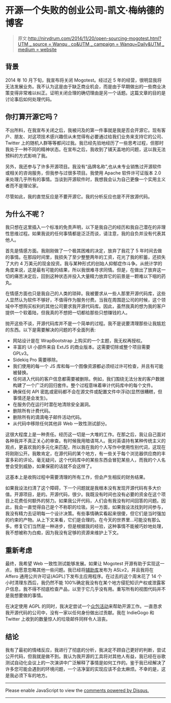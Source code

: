# 开源一个失败的创业公司-凯文·梅纳德的博客

> 原文:[http://nirvdrum.com/2014/11/20/open-sourcing-mogotest.html?UTM _ source = Wanqu . co&UTM _ campaign = Wanqu+Daily&UTM _ medium = website](http://nirvdrum.com/2014/11/20/open-sourcing-mogotest.html?utm_source=wanqu.co&utm_campaign=Wanqu+Daily&utm_medium=website)

## 背景

2014 年 10 月下旬，我宣布将关闭 Mogotest。经过近 5 年的经营，很明显我将无法发展业务。我不认为这是由于缺乏商业机会，而是由于早期做出的一些商业决策变得非常难以纠正。证明关闭合理的确切理由是另一个话题。这篇文章的目的是讨论事后如何处理代码。

## 你打算开源它吗？

不出所料，在我宣布关闭之后，我被问及的第一件事就是我是否会开源它。现有客户、朋友、对这项技术感兴趣但从未觉得有必要通过给我们业务来支持它的公司、Twitter 上的随机人群等等都问过我。我已经先验地经历了一些思考过程，但那时我处于一种不同的精神状态。在宣布之后，我收到了铺天盖地的问题，这以我无法预料的方式影响了我。

另外，我还参与了许多开源项目。我没有“品牌名称”,也从未专业销售过开源软件或相关的咨询服务，但我参与过很多项目。我使用 Apache 软件许可证版本 2.0 来处理几乎所有的事情。当谈到开源软件时，我想我会认为自己更像一个实用主义者而不是理论家。

尽管如此，我的直觉反应是不要开源它。我的分析反应也是不开放源代码。

## 为什么不呢？

我只想在这里插入一个标准的免责声明，以下是我自己的经历和我自己潜在的非理性思维过程。如果我说的任何事情都是泛泛而谈，请注意，我的自负并没有代表其他人。

首先是情感方面。我刚刚做了一个极其困难的决定，放弃了我花了 5 年时间去做的事情。在那段时间里，我损失了至少整整两年的工资，花光了我的积蓄，还损失了大约 4 万美元的现金投资。我与某种形式的创始人抑郁症作斗争。从统计学的角度来说，这是最有可能的结果，所以我很难寻求同情。但是，在做出了放弃这一切的痛苦决定后，回到这种状态并投入大量精力放弃它的前景是一颗难以下咽的药丸。

在情感方面也只是我自己的人类的琐碎。我被要求从一些人那里开源代码库，这些人显然认为软件不够好，不值得作为服务付费。当我在周围逛公司的时候，这个领域中不想购买权利的其他公司要求我开源代码库。因此，虽然我真的想为我的客户提供一个软着陆，但我真的不想把一切都给那些只想赚钱的人。

抛开这些不谈，开源代码库并不是一个简单的过程。我不是说要清理那些让我尴尬的东西。以下是需要解决的问题的不全面列表:

*   网站设计是在 WrapBootstrap 上购买的一个主题，我无权再授权。
*   丰富的 UI 小部件来自 ExtJS 的商业版本。这需要切除或整个项目需要 GPLv3。
*   Sidekiq Pro 需要移除。
*   我们使用的每一个 JS 库和每一个图像资源都必须经过许可检查，并且有可能被替换。
*   任何进入代码的客户信息都需要被删除。例如，我们围绕无法分发的客户数据构建了一个广泛的回归套件。整个过程意味着审计代码库中的每个文件。
*   确保任何 API 密匙或密码都不会在源文件或配置文件中浮动(显然很糟糕，但事情还是会发生)。
*   在服务仍在运行时潜在地清除安全漏洞。
*   删除所有计费代码。
*   删除所有的滴滴电子邮件活动代码。
*   从代码中移除任何其他非 Web 一致性测试部分。

这很大程度上是一种责任。经历这一切是一大堆的工作。在那之后，我让自己面对各种我并不真正关心的审查。有时候我用暗语骂人。我对英语持有某种传统主义的观点，更喜欢我的多元化来匹配，所以我在我的个人写作中使用性别代词，这现在将刚刚公开。我敢肯定，在源代码的某个地方，有一些关于每个浏览器供应商的丰富多彩的评论。毫无疑问，这个代码库中的某些东西会冒犯某些人，而我的个人名誉会受到威胁，如果保密的话就不会这样了。

这基本上是收购过程中需要清理的所有工作，但会产生相反的财务结果。

如果我设法扫清了这个障碍，下一个问题就是我根本没有发现开源代码有多大价值。开源项目，是的。开源代码，很少。我既没有时间也没有必要的资金在这个项目上花费任何额外的努力。如果我公开代码，人们会有我没有时间回答的问题。因此，我会一直觉得自己是个不称职的垃圾。另一方面，如果我设法找到时间参与，我没有精力去证明每一个设计决策。有些事情确实看起来很傻，但它们是当时强加的约束的产物。从上下文来看，它们是合理的。在今天的世界里…可能没有那么多。修复它们当然是一种进步，但是根据我的经验，这种事情不能被巧妙地处理，我不想被称为白痴，因为我没有足够的资源来维护上下文。

## 重新考虑

最终，我希望 Web 一致性测试能够发展。如果让 Mogotest 开源有助于实现这一点，我愿意忽略其他一些问题。我已经将[辅助库](https://bitbucket.org/mogotest/)发布为 ASLv2，并且我将在 Affero 通用公共许可证(AGPL)下发布主应用程序。在过去的这个周末花了 14 个小时清理东西后，我仍然不能 100%确定我没有在某个地方侵犯知识产权或泄露客户信息，我不得不彻底检查产品，以至于它几乎没有用。重写所有的视图代码并不是我想要做的事情。

在决定使用 AGPL 的同时，我决定尝试一个[众包活动](https://www.indiegogo.com/projects/open-source-mogotest/x/2556255)来帮助开源工作。一直恳求我开源代码的公司中，没有一家以任何身份做出过贡献。我在 IndieGogo 和 Twitter 上收到的数量惊人的垃圾邮件同样令人沮丧。

## 结论

我有了最初的情绪反应，我进行了彻底的分析，我决定不顾自己更好的判断，尝试公开代码，但我就是做不到。我认为我开源的工具将对其他人有益，我已经在谷歌测试自动化会议上的一次演讲中广泛解释了事情是如何工作的。鉴于我已经解决了许多您可能会遇到的环境问题，一个洁净室的实现应该不会太麻烦。不幸的是，这是我必须下车的地方。

* * *

<noscript>Please enable JavaScript to view the <a href="https://disqus.com/?ref_noscript">comments powered by Disqus.</a></noscript>

* * *